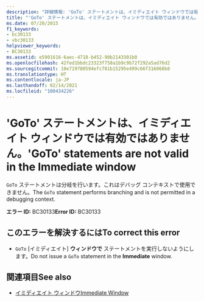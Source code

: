 ```yaml
---
description: "詳細情報: 'GoTo' ステートメントは、イミディエイト ウィンドウでは有効ではありません"
title: "'GoTo' ステートメントは、イミディエイト ウィンドウでは有効ではありません。"
ms.date: 07/20/2015
f1_keywords:
- bc30133
- vbc30133
helpviewer_keywords:
- BC30133
ms.assetid: e5901616-6aec-4718-b452-90b2143301b0
ms.openlocfilehash: 42fed1bbdc23323f758a1b9c9b72f292a5ad76d2
ms.sourcegitcommit: 10e719780594efc781b15295e499c66f316068b8
ms.translationtype: HT
ms.contentlocale: ja-JP
ms.lasthandoff: 02/14/2021
ms.locfileid: "100434226"
---
```

# <a name="goto-statements-are-not-valid-in-the-immediate-window"></a><span data-ttu-id="00020-103">'GoTo' ステートメントは、イミディエイト ウィンドウでは有効ではありません。</span><span class="sxs-lookup"><span data-stu-id="00020-103">'GoTo' statements are not valid in the Immediate window</span></span>

<span data-ttu-id="00020-104">`GoTo` ステートメントは分岐を行います。これはデバッグ コンテキストで使用できません。</span><span class="sxs-lookup"><span data-stu-id="00020-104">The `GoTo` statement performs branching and is not permitted in a debugging context.</span></span>  
  
 <span data-ttu-id="00020-105">**エラー ID:** BC30133</span><span class="sxs-lookup"><span data-stu-id="00020-105">**Error ID:** BC30133</span></span>  
  
## <a name="to-correct-this-error"></a><span data-ttu-id="00020-106">このエラーを解決するには</span><span class="sxs-lookup"><span data-stu-id="00020-106">To correct this error</span></span>  
  
- <span data-ttu-id="00020-107">`GoTo` [イミディエイト] **ウィンドウで** ステートメントを実行しないようにします。</span><span class="sxs-lookup"><span data-stu-id="00020-107">Do not issue a `GoTo` statement in the **Immediate** window.</span></span>  
  
## <a name="see-also"></a><span data-ttu-id="00020-108">関連項目</span><span class="sxs-lookup"><span data-stu-id="00020-108">See also</span></span>

- [<span data-ttu-id="00020-109">イミディエイト ウィンドウ</span><span class="sxs-lookup"><span data-stu-id="00020-109">Immediate Window</span></span>](/visualstudio/ide/reference/immediate-window)
